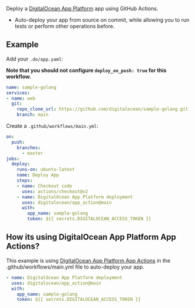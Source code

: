 Deploy a [DigitalOcean App Platform](https://www.digitalocean.com/products/app-platform/) app using GitHub Actions.

 - Auto-deploy your app from source on commit, while allowing you to run tests or perform other operations before.

## Example

 Add your `.do/app.yaml`:

**Note that you should not configure `deploy_on_push: true` for this workflow.**

```yaml
name: sample-golang
services:
- name: web
  git:
    repo_clone_url: https://github.com/digitalocean/sample-golang.git
    branch: main
```

Create a `.github/workflows/main.yml`:

```yaml
on:
  push:
    branches:
      - master
jobs:
  deploy:
    runs-on: ubuntu-latest
    name: Deploy App
    steps:
    - name: Checkout code
      uses: actions/checkout@v2
    - name: DigitalOcean App Platform deployment
      uses: digitalocean/app_action@main
      with:
        app_name: sample-golang
        token: ${{ secrets.DIGITALOCEAN_ACCESS_TOKEN }}
```

## How its using DigitalOcean App Platform App Actions?

This example is using [DigitalOcean App Platform App Actions](https://github.com/digitalocean/app_action) in the .github/workflows/main.yml file to auto-deploy your app.

```yaml
- name: DigitalOcean App Platform deployment
  uses: digitalocean/app_action@main
  with:
    app_name: sample-golang
    token: ${{ secrets.DIGITALOCEAN_ACCESS_TOKEN }}
```